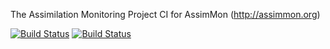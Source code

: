 The Assimilation Monitoring Project
CI for AssimMon (http://assimmon.org)

[![Build Status](https://travis-ci.org/borgified/assimmon-ci-test.png)](https://travis-ci.org/borgified/assimmon-ci-test)
[![Build Status](https://drone.io/github.com/borgified/assimmon-ci-test/status.png)](https://drone.io/github.com/borgified/assimmon-ci-test/latest)

